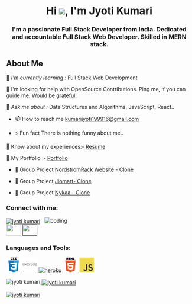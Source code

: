 <h1 align="center">Hi <img src="https://raw.githubusercontent.com/MartinHeinz/MartinHeinz/master/wave.gif" width="30px">, I'm Jyoti Kumari</h1>
<h3 align="center">I'm a passionate Full Stack Developer from India. Dedicated and accountable Full Stack Web Developer. Skilled in MERN stack.</h3>

## About Me

:seedling: *I'm currently learning :* Full Stack Web Development

:handshake: I'm looking for help with OpenSource Contributions. Ping me, if you can guide me. Would be grateful.

:speech_balloon: *Ask me about :* Data Structures and Algorithms, JavaScript, React..

- 📫 How to reach me kumarijyoti199916@gmail.com

- ⚡ Fun fact There is nothing funny about me..

📄 Know about my experiences:- <a href="https://drive.google.com/file/d/1CV7dJ6WKB2eJGTs7P9fEP1DvwBWOBW7x/view?usp=sharing" alt="resume">Resume</a>

 🧷 My Portfolio :- <a href="https://jigna16.github.io/" alt="portfolio" >Portfolio</a>
 
 - 👯 Group Project  [NordstromRack Website - Clone](https://github.com/Kandpalgokul01/NordstromRack_Construct_Week_1)

- 👯 Group Project  [Jiomart- Clone](https://github.com/gucci1909/Jio-Mart-Website-Clone)

- 👯 Group Project  [Nykaa - Clone](https://github.com/jigna16/groovy-airplane-6414) 
  

<!-- :mailbox: You can reach me at [chat](mailto:kumarijyoti199916@gmail.com)! -->

<h3 align="left">Connect with me:</h3>
<img align="right" alt="coding" width="400" src="https://st2.depositphotos.com/1802620/7621/v/950/depositphotos_76219969-stock-illustration-online-shopping-flat-concept.jpg">
<p align="left">
<a href="https://www.linkedin.com/in/jyoti-kumari-83162523b/" target="blank"><img align="center" src="https://raw.githubusercontent.com/rahuldkjain/github-profile-readme-generator/master/src/images/icons/Social/linked-in-alt.svg" alt="jyoti kumari" height="30" width="40" /></a>
<a href="https://codesandbox.io/u/jigna16" target="blank"><img align="center" src="https://raw.githubusercontent.com/rahuldkjain/github-profile-readme-generator/master/src/images/icons/Social/codesandbox.svg" alt="" height="30" width="40" /></a>
<a href="" target="blank"><img align="center" src="https://raw.githubusercontent.com/rahuldkjain/github-profile-readme-generator/master/src/images/icons/Social/instagram.svg" alt="" height="30" width="40" /></a>
</p>

<h3 align="left">Languages and Tools:</h3>
<p align="left"> <a href="https://www.w3schools.com/css/" target="_blank" rel="noreferrer"> <img src="https://raw.githubusercontent.com/devicons/devicon/master/icons/css3/css3-original-wordmark.svg" alt="css3" width="40" height="40"/> </a> <a href="[https://expressjs.com](https://encrypted-tbn0.gstatic.com/images?q=tbn:ANd9GcRSzqjnaMXH3bTqs1u-FkRwCrbkurpJLyHLCg&usqp=CAU)" target="_blank" rel="noreferrer"> <img src="https://raw.githubusercontent.com/devicons/devicon/master/icons/express/express-original-wordmark.svg" alt="express" width="40" height="40"/> </a> <a href="https://heroku.com" target="_blank" rel="noreferrer"> <img src="https://www.vectorlogo.zone/logos/heroku/heroku-icon.svg" alt="heroku" width="40" height="40"/> </a> <a href="https://www.w3.org/html/" target="_blank" rel="noreferrer"> <img src="https://raw.githubusercontent.com/devicons/devicon/master/icons/html5/html5-original-wordmark.svg" alt="html5" width="40" height="40"/> </a> <a href="https://developer.mozilla.org/en-US/docs/Web/JavaScript" target="_blank" rel="noreferrer"> <img src="https://raw.githubusercontent.com/devicons/devicon/master/icons/javascript/javascript-original.svg" alt="javascript" width="40" height="40"/> </a> <a href="https://www.mongodb.com/" target…
<br/><br/>
 
<p><img align="left" src="https://github-readme-stats.vercel.app/api/top-langs?username=jigna16&show_icons=true&locale=en&layout=compact" alt="jyoti kumari" /></p>
<p>&nbsp;<img align="center" src="https://github-readme-stats.vercel.app/api?username=jigna16&show_icons=true&locale=en" alt="jyoti kumari" /></p>

<p><img align="center" src="https://github-readme-streak-stats.herokuapp.com/?user=jigna16&" alt="jyoti kumari" /></p>
